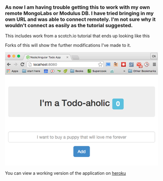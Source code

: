 ### As now I am having trouble getting this to work with my own remote MongoLabs or Modulus DB. I have tried bringing in my own URL and was able to connect remotely. I'm not sure why it wouldn't connect as easily as the tutorial suggested.

This includes work from a scotch.io tutorial that ends up looking like this

Forks of this will show the further modifications I've made to it.

![Screenshot](./2016jan20-screenshot-first.png)

You can view a working version of the application on [heroku](https://node-to-do-list-2016jan20.herokuapp.com/)
